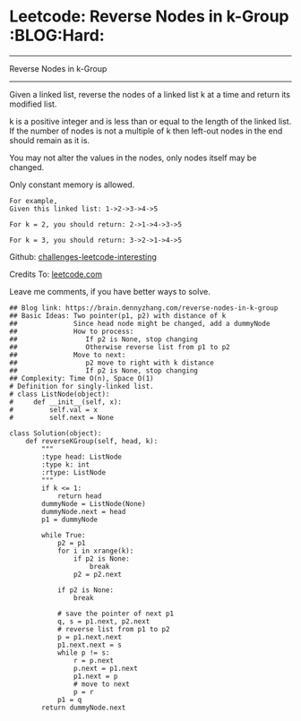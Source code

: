 # Leetcode: Reverse Nodes in k-Group     :BLOG:Hard:


---

Reverse Nodes in k-Group  

---

Given a linked list, reverse the nodes of a linked list k at a time and return its modified list.  

k is a positive integer and is less than or equal to the length of the linked list. If the number of nodes is not a multiple of k then left-out nodes in the end should remain as it is.  

You may not alter the values in the nodes, only nodes itself may be changed.  

Only constant memory is allowed.  

    For example,
    Given this linked list: 1->2->3->4->5
    
    For k = 2, you should return: 2->1->4->3->5
    
    For k = 3, you should return: 3->2->1->4->5

Github: [challenges-leetcode-interesting](https://github.com/DennyZhang/challenges-leetcode-interesting/tree/master/reverse-nodes-in-k-group)  

Credits To: [leetcode.com](https://leetcode.com/problems/reverse-nodes-in-k-group/description/)  

Leave me comments, if you have better ways to solve.  

    ## Blog link: https://brain.dennyzhang.com/reverse-nodes-in-k-group
    ## Basic Ideas: Two pointer(p1, p2) with distance of k
    ##              Since head node might be changed, add a dummyNode
    ##              How to process:
    ##                 If p2 is None, stop changing
    ##                 Otherwise reverse list from p1 to p2
    ##              Move to next:
    ##                 p2 move to right with k distance
    ##                 If p2 is None, stop changing
    ## Complexity: Time O(n), Space O(1)
    # Definition for singly-linked list.
    # class ListNode(object):
    #     def __init__(self, x):
    #         self.val = x
    #         self.next = None
    
    class Solution(object):
        def reverseKGroup(self, head, k):
            """
            :type head: ListNode
            :type k: int
            :rtype: ListNode
            """
            if k <= 1:
                return head
            dummyNode = ListNode(None)
            dummyNode.next = head
            p1 = dummyNode
    
            while True:
                p2 = p1
                for i in xrange(k):
                    if p2 is None:
                        break
                    p2 = p2.next
    
                if p2 is None:
                    break
    
                # save the pointer of next p1
                q, s = p1.next, p2.next
                # reverse list from p1 to p2
                p = p1.next.next
                p1.next.next = s
                while p != s:
                    r = p.next
                    p.next = p1.next
                    p1.next = p
                    # move to next
                    p = r
                p1 = q
            return dummyNode.next